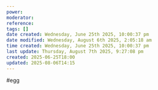 ```yaml
---
power: 
moderator: 
reference: 
tags: []
date created: Wednesday, June 25th 2025, 10:00:37 pm
date modified: Wednesday, August 6th 2025, 2:05:18 am
time created: Wednesday, June 25th 2025, 10:00:37 pm
last update: Thursday, August 7th 2025, 9:27:08 pm
created: 2025-06-25T18:00
updated: 2025-08-06T14:15
---
```

#egg 
